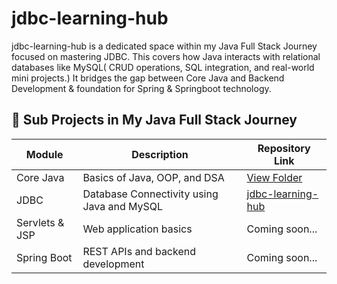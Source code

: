 # jdbc-learning-hub
jdbc-learning-hub is a dedicated space within my Java Full Stack Journey  focused on mastering  JDBC. This covers how Java interacts with relational databases like MySQL( CRUD operations, SQL integration, and real-world mini projects.)  It bridges the gap between Core Java and Backend Development &amp; foundation for Spring &amp;  Springboot  technology.

## 🚀 Sub Projects in My Java Full Stack Journey

| Module | Description | Repository Link |
|--------|--------------|----------------|
| Core Java | Basics of Java, OOP, and DSA | [View Folder](./core-java) |
| JDBC | Database Connectivity using Java and MySQL | [jdbc-learning-hub](https://github.com/yourusername/jdbc-learning-hub) |
| Servlets & JSP | Web application basics | Coming soon... |
| Spring Boot | REST APIs and backend development | Coming soon... |

